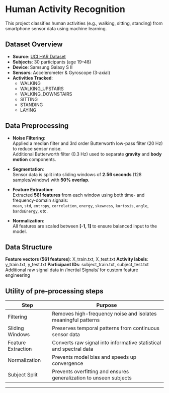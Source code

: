 # Human Activity Recognition

This project classifies human activities (e.g., walking, sitting, standing) from smartphone sensor data using machine learning.

## Dataset Overview

- **Source**: [UCI HAR Dataset](https://archive.ics.uci.edu/ml/datasets/human+activity+recognition+using+smartphones)
- **Subjects**: 30 participants (age 19–48)
- **Device**: Samsung Galaxy S II
- **Sensors**: Accelerometer & Gyroscope (3-axial)
- **Activities Tracked**:
  - WALKING  
  - WALKING_UPSTAIRS  
  - WALKING_DOWNSTAIRS  
  - SITTING  
  - STANDING  
  - LAYING

##  Data Preprocessing

- **Noise Filtering**:  
  Applied a median filter and 3rd order Butterworth low-pass filter (20 Hz) to reduce sensor noise.  
  Additional Butterworth filter (0.3 Hz) used to separate **gravity** and **body motion** components.

- **Segmentation**:  
  Sensor data is split into sliding windows of **2.56 seconds** (128 samples/window) with **50% overlap**.

- **Feature Extraction**:  
  Extracted **561 features** from each window using both time- and frequency-domain signals:  
  `mean`, `std`, `entropy`, `correlation`, `energy`, `skewness`, `kurtosis`, `angle`, `bandsEnergy`, etc.

- **Normalization**:  
  All features are scaled between **[-1, 1]** to ensure balanced input to the model.


## Data Structure

**Feature vectors (561 features)**: X_train.txt, X_test.txt
**Activity labels**: y_train.txt, y_test.txt
**Participant IDs**: subject_train.txt, subject_test.txt
Additional raw signal data in /Inertial Signals/ for custom feature engineering

## Utility of pre-processing steps

 Step               | Purpose                                                             |
|--------------------|---------------------------------------------------------------------|
| Filtering          | Removes high-frequency noise and isolates meaningful patterns       |
| Sliding Windows    | Preserves temporal patterns from continuous sensor data             |
| Feature Extraction | Converts raw signal into informative statistical and spectral data  |
| Normalization      | Prevents model bias and speeds up convergence                       |
| Subject Split      | Prevents overfitting and ensures generalization to unseen subjects  |

---

